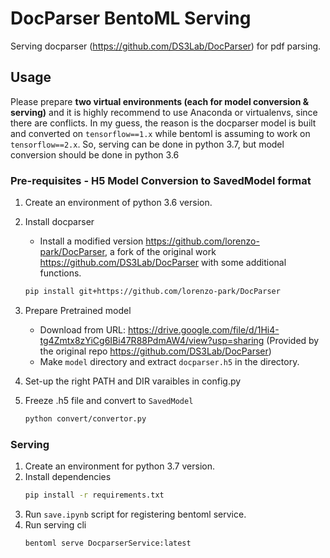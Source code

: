 # DocParser BentoML Serving
Serving docparser (https://github.com/DS3Lab/DocParser) for pdf parsing.

## Usage
Please prepare **two virtual environments (each for model conversion & serving)** and it is highly recommend to use Anaconda or virtualenvs, since there are conflicts. In my guess, the reason is the docparser model is built and converted on `tensorflow==1.x` while bentoml is assuming to work on `tensorflow==2.x`. So, serving can be done in python 3.7, but model conversion should be done in python 3.6

### Pre-requisites - H5 Model Conversion to SavedModel format
1. Create an environment of python 3.6 version.
2. Install docparser
    - Install a modified version https://github.com/lorenzo-park/DocParser, a fork of the original work https://github.com/DS3Lab/DocParser with some additional functions.
    ```bash
    pip install git+https://github.com/lorenzo-park/DocParser
    ```
3. Prepare Pretrained model
    - Download from URL: https://drive.google.com/file/d/1Hi4-tg4Zmtx8zYiCg6IBi47R88PdmAW4/view?usp=sharing (Provided by the original repo https://github.com/DS3Lab/DocParser)
    - Make `model` directory and extract `docparser.h5` in the directory.

4. Set-up the right PATH and DIR varaibles in config.py
5. Freeze .h5 file and convert to `SavedModel`
    ```bash
    python convert/convertor.py
    ```

### Serving
1. Create an environment for python 3.7 version.
2. Install dependencies
    ```bash
    pip install -r requirements.txt
    ```
3. Run `save.ipynb` script for registering bentoml service.
4. Run serving cli
    ```bash
    bentoml serve DocparserService:latest
    ```

